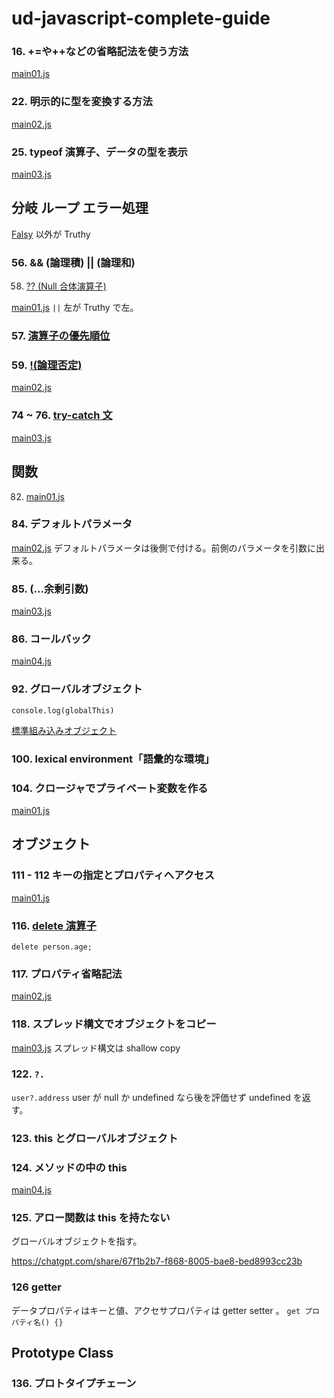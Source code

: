 # ud-javascript-complete-guide


### 16. +=や++などの省略記法を使う方法

[main01.js](basic/main01.js)

### 22. 明示的に型を変換する方法

[main02.js](basic/main02.js)

### 25. typeof 演算子、データの型を表示

[main03.js](basic/main03.js)

## 分岐 ループ エラー処理

[Falsy](https://developer.mozilla.org/ja/docs/Glossary/Falsy) 以外が Truthy

### 56. && (論理積) || (論理和)
58. [?? (Null 合体演算子)](https://developer.mozilla.org/ja/docs/Web/JavaScript/Reference/Operators/Nullish_coalescing)

[main01.js](if-loop-error/main01.js) `||` 左が Truthy で左。

### 57. [演算子の優先順位](https://developer.mozilla.org/ja/docs/Web/JavaScript/Reference/Operators/Operator_precedence)

### 59. [!(論理否定)](https://developer.mozilla.org/ja/docs/Web/JavaScript/Reference/Operators/Logical_NOT)

[main02.js](if-loop-error/main02.js)

### 74 ~ 76. [try-catch 文](https://developer.mozilla.org/ja/docs/Web/JavaScript/Reference/Statements/try...catch)

[main03.js](if-loop-error/main03.js)

## 関数

82. [main01.js](function/main01.js)


### 84. デフォルトパラメータ

[main02.js](function/main02.js) デフォルトパラメータは後側で付ける。前側のパラメータを引数に出来る。

### 85. (...余剰引数)

[main03.js](function/main03.js)

### 86. コールバック

[main04.js](function/main04.js)

### 92. グローバルオブジェクト

`console.log(globalThis)`

[標準組み込みオブジェクト](https://developer.mozilla.org/ja/docs/Web/JavaScript/Reference/Global_Objects)

### 100. lexical environment「語彙的な環境」


### 104. クロージャでプライベート変数を作る

[main01.js](evolutionary-function/main01.js)

## オブジェクト

### 111 - 112 キーの指定とプロパティへアクセス

[main01.js](object/main01.js)

### 116. [delete 演算子](https://developer.mozilla.org/ja/docs/Web/JavaScript/Reference/Operators/delete)

`delete person.age;`

### 117. プロパティ省略記法

[main02.js](object/main02.js)

### 118. スプレッド構文でオブジェクトをコピー

[main03.js](object/main03.js) スプレッド構文は shallow copy

### 122. `?.`

`user?.address` user が null か undefined なら後を評価せず undefined を返す。

### 123. this とグローバルオブジェクト
### 124. メソッドの中の this

[main04.js](object/main04.js)

### 125. アロー関数は this を持たない

グローバルオブジェクトを指す。

https://chatgpt.com/share/67f1b2b7-f868-8005-bae8-bed8993cc23b

### 126 getter

データプロパティはキーと値、アクセサプロパティは getter setter 。
`get プロパティ名() {}`


## Prototype Class

### 136. プロトタイプチェーン




